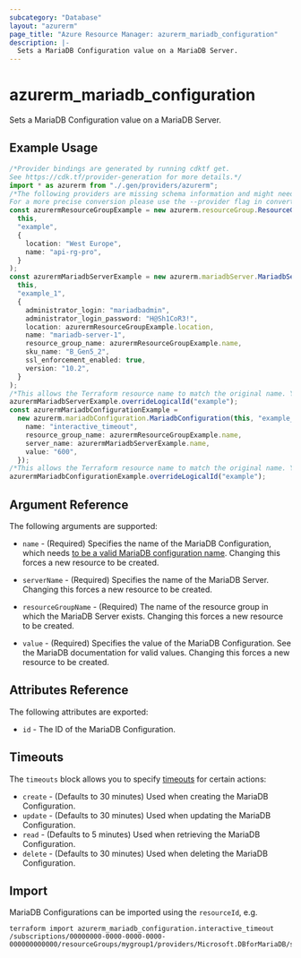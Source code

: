 ```yaml
---
subcategory: "Database"
layout: "azurerm"
page_title: "Azure Resource Manager: azurerm_mariadb_configuration"
description: |-
  Sets a MariaDB Configuration value on a MariaDB Server.
---
```


# azurerm\_mariadb\_configuration

Sets a MariaDB Configuration value on a MariaDB Server.

## Example Usage

```typescript
/*Provider bindings are generated by running cdktf get.
See https://cdk.tf/provider-generation for more details.*/
import * as azurerm from "./.gen/providers/azurerm";
/*The following providers are missing schema information and might need manual adjustments to synthesize correctly: azurerm.
For a more precise conversion please use the --provider flag in convert.*/
const azurermResourceGroupExample = new azurerm.resourceGroup.ResourceGroup(
  this,
  "example",
  {
    location: "West Europe",
    name: "api-rg-pro",
  }
);
const azurermMariadbServerExample = new azurerm.mariadbServer.MariadbServer(
  this,
  "example_1",
  {
    administrator_login: "mariadbadmin",
    administrator_login_password: "H@Sh1CoR3!",
    location: azurermResourceGroupExample.location,
    name: "mariadb-server-1",
    resource_group_name: azurermResourceGroupExample.name,
    sku_name: "B_Gen5_2",
    ssl_enforcement_enabled: true,
    version: "10.2",
  }
);
/*This allows the Terraform resource name to match the original name. You can remove the call if you don't need them to match.*/
azurermMariadbServerExample.overrideLogicalId("example");
const azurermMariadbConfigurationExample =
  new azurerm.mariadbConfiguration.MariadbConfiguration(this, "example_2", {
    name: "interactive_timeout",
    resource_group_name: azurermResourceGroupExample.name,
    server_name: azurermMariadbServerExample.name,
    value: "600",
  });
/*This allows the Terraform resource name to match the original name. You can remove the call if you don't need them to match.*/
azurermMariadbConfigurationExample.overrideLogicalId("example");

```

## Argument Reference

The following arguments are supported:

*   `name` - (Required) Specifies the name of the MariaDB Configuration, which needs [to be a valid MariaDB configuration name](https://mariadb.com/kb/en/library/server-system-variables/). Changing this forces a new resource to be created.

*   `serverName` - (Required) Specifies the name of the MariaDB Server. Changing this forces a new resource to be created.

*   `resourceGroupName` - (Required) The name of the resource group in which the MariaDB Server exists. Changing this forces a new resource to be created.

*   `value` - (Required) Specifies the value of the MariaDB Configuration. See the MariaDB documentation for valid values. Changing this forces a new resource to be created.

## Attributes Reference

The following attributes are exported:

* `id` - The ID of the MariaDB Configuration.

## Timeouts

The `timeouts` block allows you to specify [timeouts](https://www.terraform.io/language/resources/syntax#operation-timeouts) for certain actions:

* `create` - (Defaults to 30 minutes) Used when creating the MariaDB Configuration.
* `update` - (Defaults to 30 minutes) Used when updating the MariaDB Configuration.
* `read` - (Defaults to 5 minutes) Used when retrieving the MariaDB Configuration.
* `delete` - (Defaults to 30 minutes) Used when deleting the MariaDB Configuration.

## Import

MariaDB Configurations can be imported using the `resourceId`, e.g.

```shell
terraform import azurerm_mariadb_configuration.interactive_timeout /subscriptions/00000000-0000-0000-0000-000000000000/resourceGroups/mygroup1/providers/Microsoft.DBforMariaDB/servers/server1/configurations/interactive_timeout
```
